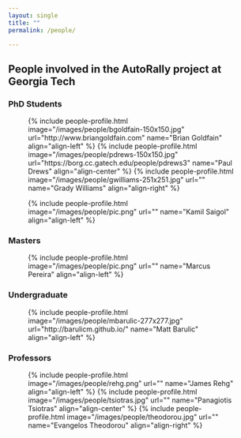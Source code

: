 ```yaml
---
layout: single
title: ""
permalink: /people/

---
```


<h2 class="page__title"> People involved in the AutoRally project at Georgia Tech</h2>

<h3 class="page__subtitle">PhD Students</h3>
<figure class="third">
	{% include people-profile.html image="/images/people/bgoldfain-150x150.jpg" url="http://www.briangoldfain.com" name="Brian Goldfain" align="align-left" %}
	{% include people-profile.html image="/images/people/pdrews-150x150.jpg" url="https://borg.cc.gatech.edu/people/pdrews3" name="Paul Drews" align="align-center" %}
	{% include people-profile.html image="/images/people/gwilliams-251x251.jpg" url="" name="Grady Williams" align="align-right" %}
</figure>
<figure class="third">
	{% include people-profile.html image="/images/people/pic.png" url="" name="Kamil Saigol" align="align-left" %}
</figure>

<h3 class="page__subtitle">Masters</h3>
<figure class="third">
	{% include people-profile.html image="/images/people/pic.png" url="" name="Marcus Pereira" align="align-left" %}
</figure>

<h3 class="page__subtitle">Undergraduate</h3>
<figure class="third">
	{% include people-profile.html image="/images/people/mbarulic-277x277.jpg" url="http://barulicm.github.io/" name="Matt Barulic" align="align-left" %}
</figure>

<h3 class="page__subtitle">Professors</h3>
<figure class="third">
	{% include people-profile.html image="/images/people/rehg.png" url="" name="James Rehg" align="align-left" %}
	{% include people-profile.html image="/images/people/tsiotras.jpg" url="" name="Panagiotis Tsiotras" align="align-center" %}
	{% include people-profile.html image="/images/people/theodorou.jpg" url="" name="Evangelos Theodorou" align="align-right" %}
</figure>